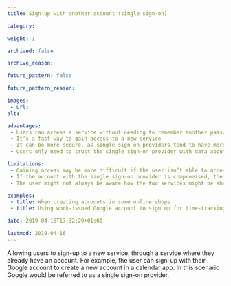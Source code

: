 ```yaml
---
title: Sign-up with another account (single sign-on)

category:

weight: 1

archived: false

archive_reason:

future_pattern: false

future_pattern_reason:

images:
 - url:
alt:

advantages:
 - Users can access a service without needing to remember another password
 - It’s a fast way to gain access to a new service
 - It can be more secure, as single sign-on providers tend to have more security resources to protect accounts
 - Users only need to trust the single sign-on provider with data about them

limitations:
 - Gaining access may be more difficult if the user isn’t able to access the other service
 - If the account with the single sign-on provider is compromised, the security of linked services is at risk
 - The user might not always be aware how the two services might be sharing data

examples:
 - title: When creating accounts in some online shops
 - title: Using work-issued Google account to sign up for time-tracking software Harvest

date: 2019-04-16T17:32:29+01:00

lastmod: 2019-04-16
---
```


Allowing users to sign-up to a new service, through a service where they already have an account. For example, the user can sign-up with their Google account to create a new account in a calendar app. In this scenario Google would be referred to as a single sign-on provider.
